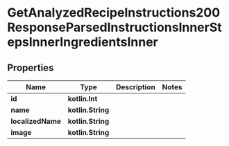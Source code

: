 
# GetAnalyzedRecipeInstructions200ResponseParsedInstructionsInnerStepsInnerIngredientsInner

## Properties
| Name | Type | Description | Notes |
| ------------ | ------------- | ------------- | ------------- |
| **id** | **kotlin.Int** |  |  |
| **name** | **kotlin.String** |  |  |
| **localizedName** | **kotlin.String** |  |  |
| **image** | **kotlin.String** |  |  |



